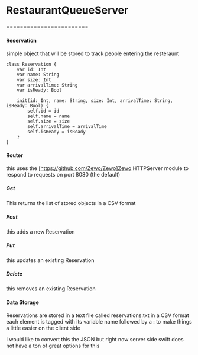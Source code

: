 # RestaurantQueueServer
========================
#### Reservation
simple object that will be stored to track people entering the resteraunt
```
class Reservation {
	var id: Int
	var name: String
	var size: Int
	var arrivalTime: String
	var isReady: Bool

	init(id: Int, name: String, size: Int, arrivalTime: String, isReady: Bool) {
		self.id = id
		self.name = name
		self.size = size
		self.arrivalTime = arrivalTime
		self.isReady = isReady
	}
}
```

#### Router
this uses the [https://github.com/Zewo/Zewo]Zewo HTTPServer module to respond to requests
on port 8080 (the default)

##### Get
This returns the list of stored objects in a CSV format

##### Post
this adds a new Reservation

##### Put
this updates an existing Reservation

##### Delete
this removes an existing Reservation


#### Data Storage
Reservations are stored in a text file called reservations.txt in a CSV format
each element is tagged with its variable name followed by a : to make things a little easier
on the client side

I would like to convert this the JSON but right now server side swift does not have a ton of 
great options for this

